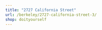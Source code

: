 ```yaml
---
title: "2727 California Street"
url: /berkeley/2727-california-street-3/
shop: doityourself
---
```

